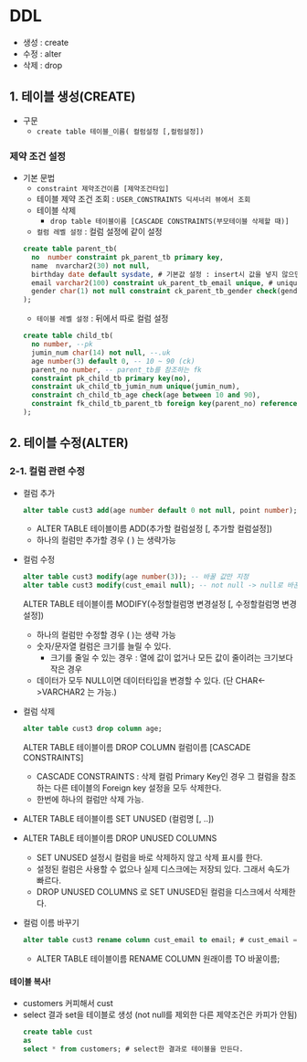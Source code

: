 # DDL
- 생성 : create
- 수정 : alter
- 삭제 : drop

## 1. 테이블 생성(CREATE)
- 구문
   - `create table 테이블_이름( 컬럼설정 [,컬럼설정])`
### 제약 조건 설정

- 기본 문법
     - `constraint 제약조건이름 [제약조건타입]`
     - 테이블 제약 조건 조회 : `USER_CONSTRAINTS 딕셔너리 뷰에서 조회`
     - 테이블 삭제
        - `drop table 테이블이름 [CASCADE CONSTRAINTS(부모테이블 삭제할 때)]`
  - `컬럼 레벨 설정` : 컬럼 설정에 같이 설정
  ```sql
  create table parent_tb(
    no  number constraint pk_parent_tb primary key,
    name  nvarchar2(30) not null,
    birthday date default sysdate, # 기본값 설정 : insert시 값을 넣지 않으면 insert될 기본값.
    email varchar2(100) constraint uk_parent_tb_email unique, # unique제약조건 : 중복된 값이 들어갈 수 없다. (null 제외)
    gender char(1) not null constraint ck_parent_tb_gender check(gender in ('M', 'F')) # check key : 값에 대한 제약 ('M', 'F'만 gender에 insert가능)
  );
  ```
  - `테이블 레벨 설정` : 뒤에서 따로 컬럼 설정
  ```sql
  create table child_tb(
    no number, --pk  
    jumin_num char(14) not null, --.uk
    age number(3) default 0, -- 10 ~ 90 (ck)
    parent_no number, -- parent_tb를 참조하는 fk
    constraint pk_child_tb primary key(no),
    constraint uk_child_tb_jumin_num unique(jumin_num),
    constraint ch_child_tb_age check(age between 10 and 90),
    constraint fk_child_tb_parent_tb foreign key(parent_no) references parent_tb(no)
  );
  ```
  
## 2. 테이블 수정(ALTER)
  
### 2-1. 컬럼 관련 수정

- 컬럼 추가
  ```sql
  alter table cust3 add(age number default 0 not null, point number);
  ```
  - ALTER TABLE 테이블이름 ADD(추가할 컬럼설정 [, 추가할 컬럼설정])
  - 하나의 컬럼만 추가할 경우 ( ) 는 생략가능

- 컬럼 수정
  ```sql
  alter table cust3 modify(age number(3)); -- 바꿀 값만 지정
  alter table cust3 modify(cust_email null); -- not null -> null로 바꾼다.
  ```
  ALTER TABLE 테이블이름 MODIFY(수정할컬럼명  변경설정 [, 수정할컬럼명  변경설정])
	- 하나의 컬럼만 수정할 경우 ( )는 생략 가능
	- 숫자/문자열 컬럼은 크기를 늘릴 수 있다.
		- 크기를 줄일 수 있는 경우 : 열에 값이 없거나 모든 값이 줄이려는 크기보다 작은 경우
	- 데이터가 모두 NULL이면 데이터타입을 변경할 수 있다. (단 CHAR<->VARCHAR2 는 가능.)

- 컬럼 삭제	
  ```sql
  alter table cust3 drop column age;
  ```
  ALTER TABLE 테이블이름 DROP COLUMN 컬럼이름 [CASCADE CONSTRAINTS]
    - CASCADE CONSTRAINTS : 삭제 컬럼 Primary Key인 경우 그 컬럼을 참조하는 다른 테이블의 Foreign key 설정을 모두 삭제한다.
	- 한번에 하나의 컬럼만 삭제 가능.
	
- ALTER TABLE 테이블이름 SET UNUSED (컬럼명 [, ..])
- ALTER TABLE 테이블이름 DROP UNUSED COLUMNS
    - SET UNUSED 설정시 컬럼을 바로 삭제하지 않고 삭제 표시를 한다. 
    - 설정된 컬럼은 사용할 수 없으나 실제 디스크에는 저장되 있다. 그래서 속도가 빠르다.
    - DROP UNUSED COLUMNS 로 SET UNUSED된 컬럼을 디스크에서 삭제한다. 

- 컬럼 이름 바꾸기
  ```sql
  alter table cust3 rename column cust_email to email; # cust_email => email 변경
  ```
    - ALTER TABLE 테이블이름 RENAME COLUMN 원래이름 TO 바꿀이름;


#### 테이블 복사!
- customers 커피해서 cust
- select 결과 set을 테이블로 생성 (not null를 제외한 다른 제약조건은 카피가 안됨)
  ```sql
  create table cust
  as
  select * from customers; # select한 결과로 테이블을 만든다.
  ```
















